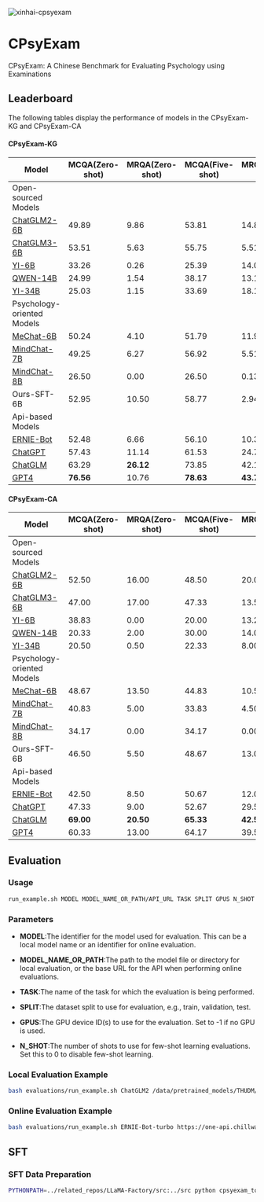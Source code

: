 
![xinhai-cpsyexam](https://github.com/CAS-SIAT-XinHai/CPsyExam/assets/2136700/e2dd98ed-7090-47c7-aeab-cf58dcb23500)
# CPsyExam
CPsyExam: A Chinese Benchmark for Evaluating Psychology using Examinations
## Leaderboard
The following tables display the performance of models in the CPsyExam-KG and CPsyExam-CA
#### CPsyExam-KG
| Model               | MCQA(Zero-shot) | MRQA(Zero-shot) | MCQA(Five-shot) | MRQA(Five-shot) | Average(Zero-shot) | Average(Five-shot) |
|---------------------|-----------------|-----------------|-----------------|-----------------|--------------------|--------------------|
| Open-sourced Models |
| [ChatGLM2-6B](https://huggingface.co/THUDM/chatglm2-6b) | 49.89 | 9.86 | 53.81 | 14.85 | 39.81 | 44.00 |
| [ChatGLM3-6B](https://huggingface.co/THUDM/chatglm3-6b) | 53.51 | 5.63 | 55.75 | 5.51  | 41.46 | 43.10 |
| [YI-6B](https://huggingface.co/01-ai/Yi-6B)             | 33.26 | 0.26 | 25.39 | 14.01 | 24.95 | 22.31 |
| [QWEN-14B](https://huggingface.co/Qwen/Qwen-14B-Chat)   | 24.99 | 1.54 | 38.17 | 13.19 | 19.08 | 31.88 |
| [YI-34B](https://huggingface.co/01-ai/Yi-34B)           | 25.03 | 1.15 | 33.69 | 18.18 | 24.95 | 22.31 |
| Psychology-oriented Models |
| [MeChat-6B](https://huggingface.co/qiuhuachuan/MeChat)  | 50.24 | 4.10 | 51.79 | 11.91 | 38.62 | 41.75 |
| [MindChat-7B](https://huggingface.co/X-D-Lab/MindChat-Qwen-7B-v2)|49.25 | 6.27 | 56.92 | 5.51  | 38.43 | 43.97 |
| [MindChat-8B](https://huggingface.co/X-D-Lab/MindChat-Qwen-1_8B)| 26.50 | 0.00 | 26.50 | 0.13  | 19.83 | 19.86 |
| Ours-SFT-6B | 52.95 | 10.50 | 58.77 | 2.94 | 42.26 | 44.71 |
| Api-based Models |
| [ERNIE-Bot](https://yiyan.baidu.com) | 52.48 | 6.66 | 56.10 | 10.37 | 40.94 | 44.58 |
| [ChatGPT](https://openai.com/chatgpt)| 57.43 | 11.14 | 61.53 | 24.71 | 45.78 | 52.26 |
| [ChatGLM](https://chatglm.cn)        | 63.29 | **26.12** | 73.85 | 42.13 | 53.93 | 65.86 |
| [GPT4](https://openai.com/gpt4)      | **76.56** | 10.76 | **78.63** | **43.79** | **59.99** | **69.85** |

#### CPsyExam-CA
| Model               | MCQA(Zero-shot) | MRQA(Zero-shot) | MCQA(Five-shot) | MRQA(Five-shot) | Average(Zero-shot) | Average(Five-shot) |
|---------------------|-----------------|-----------------|-----------------|-----------------|--------------------|--------------------|
| Open-sourced Models |
| [ChatGLM2-6B](https://huggingface.co/THUDM/chatglm2-6b) | 52.50 | 16.00 | 48.50 | 20.00 | 43.38 | 41.38 |
| [ChatGLM3-6B](https://huggingface.co/THUDM/chatglm3-6b) | 47.00 | 17.00 | 47.33 | 13.50 | 39.50 | 38.88 |
| [YI-6B](https://huggingface.co/01-ai/Yi-6B)             | 38.83 | 0.00  | 20.00 | 13.25 | 29.12 | 18.63 |
| [QWEN-14B](https://huggingface.co/Qwen/Qwen-14B-Chat)   | 20.33 | 2.00  | 30.00 | 14.00 | 15.75 | 26.00 |
| [YI-34B](https://huggingface.co/01-ai/Yi-34B)           | 20.50 | 0.50  | 22.33 | 8.00  | 15.50 | 19.39 |
| Psychology-oriented Models |
| [MeChat-6B](https://huggingface.co/qiuhuachuan/MeChat)  | 48.67 | 13.50 | 44.83 | 10.50 | 39.86 | 36.25 |
| [MindChat-7B](https://huggingface.co/X-D-Lab/MindChat-Qwen-7B-v2)|40.83 | 5.00  | 33.83 | 4.50  | 31.88 | 26.50 |
| [MindChat-8B](https://huggingface.co/X-D-Lab/MindChat-Qwen-1_8B)| 34.17 | 0.00  | 34.17 | 0.00  | 25.63 | 25.63 | 
| Ours-SFT-6B | 46.50 | 5.50 | 48.67 | 13.00 |
| Api-based Models |
| [ERNIE-Bot](https://yiyan.baidu.com) | 42.50 | 8.50  | 50.67 | 12.00 | 34.00 | 41.00 |
| [ChatGPT](https://openai.com/chatgpt)| 47.33 | 9.00  | 52.67 | 29.50 | 37.75 | 46.88 |
| [ChatGLM](https://chatglm.cn)        | **69.00** | **20.50** | **65.33** | **42.50** | **56.88** | **59.63** |
| [GPT4](https://openai.com/gpt4)      | 60.33 | 13.00 | 64.17 | 39.50 | 48.50 | 58.00 |




## Evaluation
### Usage
```bash
run_example.sh MODEL MODEL_NAME_OR_PATH/API_URL TASK SPLIT GPUS N_SHOT
```
### Parameters
- **MODEL**:The identifier for the model used for evaluation. This can be a local model name or an identifier for online evaluation.

- **MODEL_NAME_OR_PATH**:The path to the model file or directory for local evaluation, or the base URL for the API when performing online evaluations.

- **TASK**:The name of the task for which the evaluation is being performed.

- **SPLIT**:The dataset split to use for evaluation, e.g., train, validation, test.

- **GPUS**:The GPU device ID(s) to use for the evaluation. Set to -1 if no GPU is used.

- **N_SHOT**:The number of shots to use for few-shot learning evaluations. Set this to 0 to disable few-shot learning.

### Local Evaluation Example
```bash
bash evaluations/run_example.sh ChatGLM2 /data/pretrained_models/THUDM/chatglm2-6b ceval validation 0 0
```
### Online Evaluation Example
```bash
bash evaluations/run_example.sh ERNIE-Bot-turbo https://one-api.chillway.me/v1/ ceval validation 0 0
```

## SFT
### SFT Data Preparation

```bash
PYTHONPATH=../related_repos/LLaMA-Factory/src:../src python cpsyexam_to_sft.py --task cpsyexam --task_dir <llmeval_path> --split train  --save_dir ../data --qa_file <qa_train_path>/cpsyexam_qa.json
```
